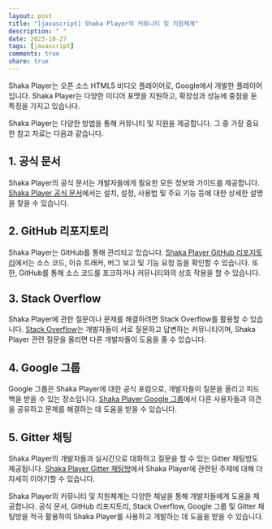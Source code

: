 ```yaml
---
layout: post
title: "[javascript] Shaka Player의 커뮤니티 및 지원체계"
description: " "
date: 2023-10-27
tags: [javascript]
comments: true
share: true
---
```


Shaka Player는 오픈 소스 HTML5 비디오 플레이어로, Google에서 개발한 플레이어입니다. Shaka Player는 다양한 미디어 포맷을 지원하고, 확장성과 성능에 중점을 둔 특징을 가지고 있습니다.

Shaka Player는 다양한 방법을 통해 커뮤니티 및 지원을 제공합니다. 그 중 가장 중요한 참고 자료는 다음과 같습니다.

## 1. 공식 문서

Shaka Player의 공식 문서는 개발자들에게 필요한 모든 정보와 가이드를 제공합니다. [Shaka Player 공식 문서](https://github.com/google/shaka-player)에서는 설치, 설정, 사용법 및 주요 기능 등에 대한 상세한 설명을 찾을 수 있습니다.

## 2. GitHub 리포지토리

Shaka Player는 GitHub를 통해 관리되고 있습니다. [Shaka Player GitHub 리포지토리](https://github.com/google/shaka-player)에서는 소스 코드, 이슈 트래커, 버그 보고 및 기능 요청 등을 확인할 수 있습니다. 또한, GitHub를 통해 소스 코드를 포크하거나 커뮤니티와의 상호 작용을 할 수 있습니다.

## 3. Stack Overflow

Shaka Player에 관한 질문이나 문제를 해결하려면 Stack Overflow를 활용할 수 있습니다. [Stack Overflow](https://stackoverflow.com)는 개발자들이 서로 질문하고 답변하는 커뮤니티이며, Shaka Player 관련 질문을 올리면 다른 개발자들이 도움을 줄 수 있습니다.

## 4. Google 그룹

Google 그룹은 Shaka Player에 대한 공식 포럼으로, 개발자들이 질문을 올리고 피드백을 받을 수 있는 장소입니다. [Shaka Player Google 그룹](https://groups.google.com/forum/#!forum/shaka-player)에서 다른 사용자들과 의견을 공유하고 문제를 해결하는 데 도움을 받을 수 있습니다.

## 5. Gitter 채팅

Shaka Player의 개발자들과 실시간으로 대화하고 질문을 할 수 있는 Gitter 채팅방도 제공됩니다. [Shaka Player Gitter 채팅방](https://gitter.im/google/shaka-player)에서 Shaka Player에 관련된 주제에 대해 더 자세히 이야기할 수 있습니다.

Shaka Player의 커뮤니티 및 지원체계는 다양한 채널을 통해 개발자들에게 도움을 제공합니다. 공식 문서, GitHub 리포지토리, Stack Overflow, Google 그룹 및 Gitter 채팅방을 적극 활용하여 Shaka Player를 사용하고 개발하는 데 도움을 받을 수 있습니다.
